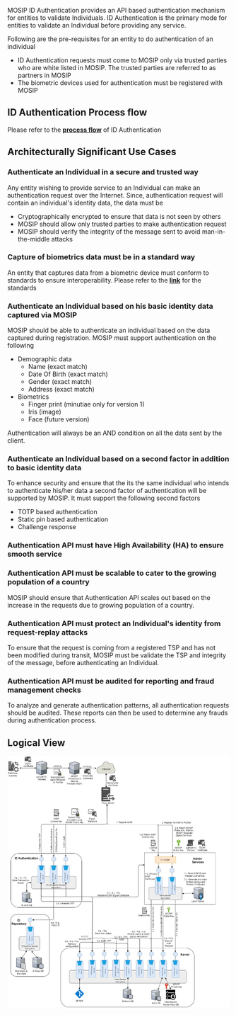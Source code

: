 MOSIP ID Authentication provides an API based authentication mechanism for entities to validate Individuals. ID Authentication is the primary mode for entities to validate an Individual before providing any service.

Following are the pre-requisites for an entity to do authentication of an individual
* ID Authentication requests must come to MOSIP only via trusted parties who are white listed in MOSIP. The trusted parties are referred to as partners in MOSIP
* The biometric devices used for authentication must be registered with MOSIP

## ID Authentication Process flow
Please refer to the [**process flow**](Process-view#id-authentication) of ID Authentication

## Architecturally Significant Use Cases
### Authenticate an Individual in a secure and trusted way
Any entity wishing to provide service to an Individual can make an authentication request over the Internet. Since, authentication request will contain an individual's identity data, the data must be
 - Cryptographically encrypted to ensure that data is not seen by others
 - MOSIP should allow only trusted parties to make authentication request
 - MOSIP should verify the integrity of the message sent to avoid man-in-the-middle attacks

### Capture of biometrics data must be in a standard way
An entity that captures data from a biometric device must conform to standards to ensure interoperability. Please refer to the [**link**](MOSIP-Biometric-Data-Specifications) for the standards


### Authenticate an Individual based on his basic identity data captured via MOSIP
MOSIP should be able to authenticate an individual based on the data captured during registration. MOSIP must support authentication on the following
 * Demographic data
   - Name (exact match)
   - Date Of Birth (exact match)
   - Gender (exact match)
   - Address (exact match)
 * Biometrics
   - Finger print (minutiae only for version 1)
   - Iris (image)
   - Face (future version)

Authentication will always be an AND condition on all the data sent by the client.

### Authenticate an Individual based on a second factor in addition to basic identity data
To enhance security and ensure that the its the same individual who intends to authenticate his/her data a second factor of authentication will be supported by MOSIP. It must support the following second factors
* TOTP based authentication
* Static pin based authentication
* Challenge response

### Authentication API must have High Availability (HA) to ensure smooth service

### Authentication API must be scalable to cater to the growing population of a country
MOSIP should ensure that Authentication API scales out based on the increase in the requests due to growing population of a country.

### Authentication API must protect an Individual's identity from request-replay attacks
To ensure that the request is coming from a registered TSP and has not been modified during transit, MOSIP must be validate the TSP and integrity of the message, before authenticating an Individual.  

### Authentication API must be audited for reporting and fraud management checks
To analyze and generate authentication patterns, all authentication requests should be audited. These reports can then be used to determine any frauds during authentication process.

## Logical View    
![ID Authentication Logical view](_images/arch_diagrams/MOSIP_IDA_Logical_View_v0.4.png)